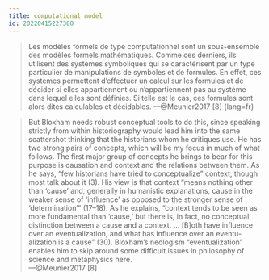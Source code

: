 ```yaml
---
title: computational model
id: 20220415227300
---
```


>Les modèles formels de type computationnel sont un sous-ensemble des modèles formels mathématiques. Comme ces derniers, ils utilisent des systèmes symboliques qui se caractérisent par un type particulier de manipulations de symboles et de formules. En effet, ces systèmes permettent d’effectuer un calcul sur les formules et de décider si elles appartiennent ou n’appartiennent pas au système dans lequel elles sont définies. Si telle est le cas, ces formules sont alors dites calculables et décidables. 
—@Meunier2017 [8]
{lang=fr}

> But Bloxham needs robust conceptual tools to do this, since speaking strictly from within historiography would lead him into the same scattershot thinking that the historians whom he critiques use. He has two strong pairs of concepts, which will be my focus in much of what follows. The first major group of concepts he brings to bear for this purpose is causation and context and the relations between them. As he says, “few historians have tried to conceptualize” context, though most talk about it (3). His view is that context “means nothing other than ‘cause’ and, generally in humanistic explanations, cause in the weaker sense of ‘influence’ as opposed to the stronger sense of ‘determination’” (17–18). As he explains, “context tends to be seen as more fundamental than ‘cause,’ but there is, in fact, no conceptual distinction between a cause and a context. … [B]oth have influence over an eventualization, and what has influence over an eventu- alization is a cause” (30). Bloxham’s neologism “eventualization” enables him to skip around some difficult issues in philosophy of science and metaphysics here.  
—@Meunier2017 [8]
